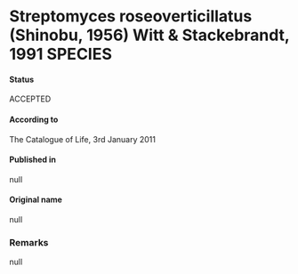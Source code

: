 # Streptomyces roseoverticillatus (Shinobu, 1956) Witt & Stackebrandt, 1991 SPECIES

#### Status
ACCEPTED

#### According to
The Catalogue of Life, 3rd January 2011

#### Published in
null

#### Original name
null

### Remarks
null